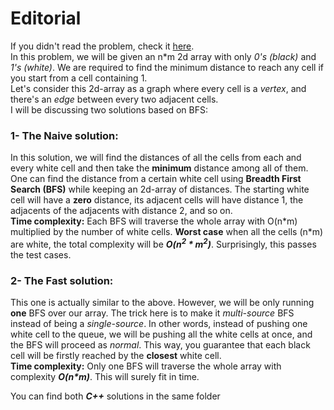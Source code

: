 # Editorial

If you didn't read the problem, check it [here](https://www.spoj.com/problems/BITMAP/).  
In this problem, we will be given an n*m 2d array with only  *0's (black)* and *1's (white)*. We are required to find the minimum distance to reach any cell if you start from a cell containing 1.  
Let's consider this 2d-array as a graph where every cell is a *vertex*, and there's an *edge* between every two adjacent cells.  
I will be discussing two solutions based on BFS:
### 1- The Naive solution:
  In this solution, we will find the distances of all the cells from each and every white cell and then take the **minimum** distance among all of them. One can find the distance from a certain white cell using **Breadth First Search (BFS)** while keeping an 2d-array of distances. The starting white cell will have a **zero** distance, its adjacent cells will have distance 1, the adjacents of the adjacents with distance 2, and so on.  
  **Time complexity:** Each BFS will traverse the whole array with O(n\*m) multiplied by the number of white cells. **Worst case** when all the cells (n\*m) are white, the total complexity will be ***O(n<sup>2</sup> \* m<sup>2</sup>)***. Surprisingly, this passes the test cases.
  
### 2- The Fast solution:
  This one is actually similar to the above. However, we will be only running **one** BFS over our array. The trick here is to make it *multi-source* BFS instead of being a *single-source*. In other words, instead of pushing one white cell to the queue, we will be pushing all the white cells at once, and the BFS will proceed as *normal*. This way, you guarantee that each black cell will be firstly reached by the **closest** white cell.  
  **Time complexity:** Only one BFS will traverse the whole array with complexity ***O(n\*m)***. This will surely fit in time. 
  
You can find both ***C++*** solutions in the same folder
  
  
  
  
  
